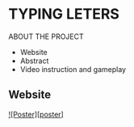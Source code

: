 # TYPING LETERS

ABOUT THE PROJECT
- Website
- Abstract
- Video instruction and gameplay

## Website
  [![Poster][poster]]()
 
